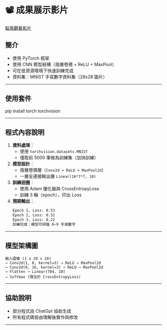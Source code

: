 # 📽 成果展示影片

[點我觀看影片](https://drive.google.com/file/d/1S4FYQxaCSTDES9KBDZTPX_pRqpZ9Z3fZ/view?usp=sharing)



##  簡介

-  使用 PyTorch 框架
-  使用 CNN 模型結構（兩層卷積 + ReLU + MaxPool）
-  可在低資源環境下快速訓練完成
-  資料集：MNIST 手寫數字資料集（28x28 圖片）

---

##  使用套件

pip install torch torchvision

---

## 程式內容說明

1. **資料處理**：
    - 使用 `torchvision.datasets.MNIST`
    - 僅取前 5000 筆做為訓練集（加快訓練）
2. **模型設計**：
    - 兩層卷積層（`Conv2d + ReLU + MaxPool2d`）
    - 一層全連接輸出層 `Linear(16*7*7, 10)`
3. **訓練迴圈**：
    - 使用 Adam 優化器與 CrossEntropyLoss
    - 訓練 3 輪（epoch），印出 Loss
4. **預期輸出**：
    ```bash
    Epoch 1, Loss: 0.53
    Epoch 2, Loss: 0.31
    Epoch 3, Loss: 0.22
    訓練完成：模型可辨識 0~9 手寫數字
    ```

---

##  模型架構圖

```
輸入圖像 (1 x 28 x 28)
→ Conv2d(1, 8, kernel=3) → ReLU → MaxPool2d
→ Conv2d(8, 16, kernel=3) → ReLU → MaxPool2d
→ Flatten → Linear(784, 10)
→ Softmax (隱含於 CrossEntropyLoss)
```

---

##  協助說明

- 部分程式由 ChatGpt 協助生成
- 所有程式碼皆由理解後實作與修改
---

